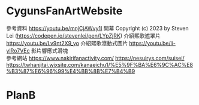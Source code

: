 # CygunsFanArtWebsite
參考資料
https://youtu.be/mnjCjAWvy1I 開幕
Copyright (c) 2023 by Steven Lei (https://codepen.io/stevenlei/pen/LYpZjRK)  介紹熙歌遮罩片
https://youtu.be/Lv9nt2X9_yo 介紹熙歌滾動式圖片
https://youtu.be/li-ylRo7VEc 影片響應式滑塊  
 參考網站
https://www.nakirifanactivity.com/ 
https://nesuirys.com/suisei/ 
https://twhanjitai.wixsite.com/kanaeichu1/%E5%9F%BA%E6%9C%AC%E8%B3%87%E6%96%99%E4%BB%8B%E7%B4%B9


# PlanB
